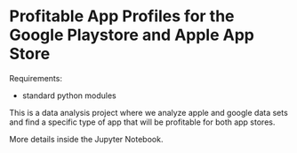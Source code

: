 # Profitable App Profiles for the Google Playstore and Apple App Store

Requirements:
- standard python modules

This is a data analysis project where we analyze apple and google data sets and find
a specific type of app that will be profitable for both app stores.

More details inside the Jupyter Notebook.
